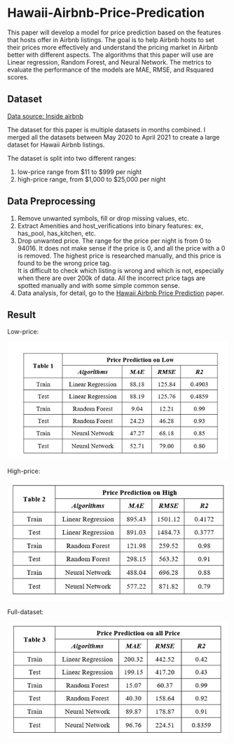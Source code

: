 # Hawaii-Airbnb-Price-Predication

 This paper will develop a model for price prediction
based on the features that hosts offer in Airbnb listings. The goal
is to help Airbnb hosts to set their prices more effectively and
understand the pricing market in Airbnb better with different
aspects. The algorithms that this paper will use are Linear
regression, Random Forest, and Neural Network. The metrics to
evaluate the performance of the models are MAE, RMSE, and Rsquared scores. 

## Dataset
[Data source: Inside airbnb](http://insideairbnb.com/get-the-data.html)

The dataset for this paper is multiple datasets in
months combined. I merged all the datasets between May 2020
to April 2021 to create a large dataset for Hawaii Airbnb
listings.

The dataset is split into two different ranges:

1. low-price range from $11 to $999 per night
2. high-price range, from $1,000 to $25,000 per night

## Data Preprocessing
1. Remove unwanted symbols, fill or drop missing values, etc.
2. Extract Amenities and host_verifications into binary features: 
ex, has_pool, has_kitchen, etc. 
3. Drop unwanted price. The range for the price per night is from 0 to 94016. It does not make sense if the price is 0, and all the
price with a 0 is removed. The highest price is researched manually, and this price is found to be the wrong price tag.  
It is difficult to check which listing is wrong and which is not, especially when there are over 200k of data. All
the incorrect price tags are spotted manually and with some simple common sense. 
4. Data analysis, for detail, go to the [Hawaii Airbnb Price Prediction](https://github.com/selienamei/Hawaii-Airbnb-Price-Predication/blob/main/Hawaii%20Airbnb%20Price%20Prediction.pdf) paper.

## Result

Low-price: 

![Low-price results](https://github.com/selienamei/Hawaii-Airbnb-Price-Predication/blob/main/images/Capture3.JPG)

High-price:

![High-price results](https://github.com/selienamei/Hawaii-Airbnb-Price-Predication/blob/main/images/Capture4.JPG)

Full-dataset:

![All-price results](https://github.com/selienamei/Hawaii-Airbnb-Price-Predication/blob/main/images/Capture5.JPG)


